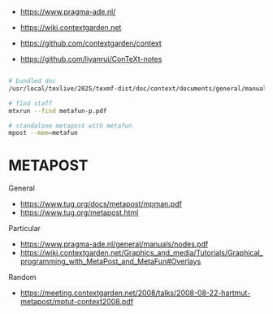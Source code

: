 
+ <https://www.pragma-ade.nl/>
+ <https://wiki.contextgarden.net>
+ <https://github.com/contextgarden/context>

+ <https://github.com/liyanrui/ConTeXt-notes>


```bash

# bundled doc
/usr/local/texlive/2025/texmf-dist/doc/context/documents/general/manuals/

# find staff
mtxrun --find metafun-p.pdf

# standalone metapost with metafun
mpost --mem=metafun

```

# METAPOST

General

+ <https://www.tug.org/docs/metapost/mpman.pdf>
+ <https://www.tug.org/metapost.html>

Particular

+ <https://www.pragma-ade.nl/general/manuals/nodes.pdf>
+ <https://wiki.contextgarden.net/Graphics_and_media/Tutorials/Graphical_programming_with_MetaPost_and_MetaFun#Overlays>

Random

+ <https://meeting.contextgarden.net/2008/talks/2008-08-22-hartmut-metapost/mptut-context2008.pdf>
